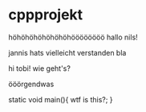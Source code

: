 
# cppprojekt

höhöhöhöhöhöhöhöööööööö
hallo nils!

jannis hats vielleicht verstanden
bla

hi tobi! wie geht's?

ööörgendwas

static void main(){
	wtf is this?;
}
